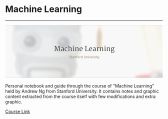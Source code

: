 # Machine Learning

---

![alt text](/Cover.jpg)

Personal notebook and guide through the course of "Machine Learning" held by Andrew Ng from Stanford University. It contains notes and graphic content extracted from the course itself with few modifications and extra graphic.

[Course Link](https://www.coursera.org/learn/machine-learning/)
